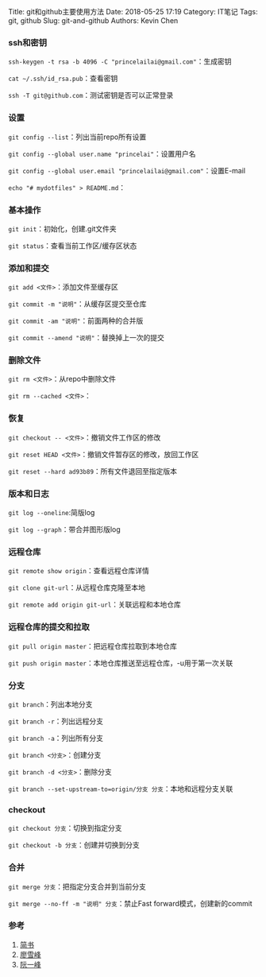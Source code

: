 Title: git和github主要使用方法
Date: 2018-05-25 17:19
Category: IT笔记
Tags: git, github
Slug: git-and-github
Authors: Kevin Chen

### ssh和密钥
`ssh-keygen -t rsa -b 4096 -C "princelailai@gmail.com"`：生成密钥

`cat ~/.ssh/id_rsa.pub`：查看密钥

`ssh -T git@github.com`：测试密钥是否可以正常登录

### 设置
`git config --list`：列出当前repo所有设置

`git config --global user.name "princelai"`：设置用户名

`git config --global user.email "princelailai@gmail.com"`：设置E-mail

`echo "# mydotfiles" > README.md`：

### 基本操作
`git init`：初始化，创建.git文件夹

`git status`：查看当前工作区/缓存区状态



### 添加和提交
`git add <文件>`：添加文件至缓存区

`git commit -m "说明"`：从缓存区提交至仓库

`git commit -am "说明"`：前面两种的合并版

`git commit --amend "说明"`：替换掉上一次的提交

### 删除文件

`git rm <文件>`：从repo中删除文件

`git rm --cached <文件>`：

### 恢复
`git checkout -- <文件>`：撤销文件工作区的修改

`git reset HEAD <文件>`：撤销文件暂存区的修改，放回工作区

`git reset --hard ad93b89`：所有文件退回至指定版本

### 版本和日志
`git log --oneline`:简版log

`git log --graph`：带合并图形版log

### 远程仓库
`git remote show origin`：查看远程仓库详情

`git clone git-url`：从远程仓库克隆至本地

`git remote add origin git-url`：关联远程和本地仓库

### 远程仓库的提交和拉取
`git pull origin master`：把远程仓库拉取到本地仓库

`git push origin master`：本地仓库推送至远程仓库，-u用于第一次关联

### 分支
`git branch`：列出本地分支

`git branch -r`：列出远程分支

`git branch -a`：列出所有分支

`git branch <分支>`：创建分支

`git branch -d <分支>`：删除分支

`git branch --set-upstream-to=origin/分支 分支`：本地和远程分支关联

### checkout
`git checkout 分支`：切换到指定分支

`git checkout -b 分支`：创建并切换到分支

### 合并
`git merge 分支`：把指定分支合并到当前分支

`git merge --no-ff -m "说明" 分支`：禁止Fast forward模式，创建新的commit

### 参考

1. [简书](https://www.jianshu.com/p/e4e29c9c3bd9)
2. [廖雪峰](https://www.liaoxuefeng.com/wiki/0013739516305929606dd18361248578c67b8067c8c017b000)
3. [阮一峰](http://www.ruanyifeng.com/blog/2014/06/git_remote.html)
